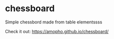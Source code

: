 # chessboard

Simple chessbord made from table elementssss

Check it out:
https://amopho.github.io/chessboard/
